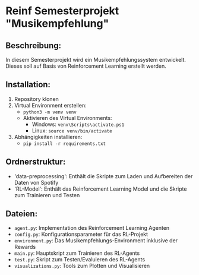 Reinf Semesterprojekt "Musikempfehlung"
=======================================

Beschreibung:
-------------
In diesem Semesterprojekt wird ein Musikempfehlungssystem entwickelt. Dieses soll auf Basis von Reinforcement Learning erstellt werden.

Installation:
-------------
1. Repository klonen
2. Virtual Environment erstellen:
    - `python3 -m venv venv`
    - Aktivieren des Virtual Environments:
        - Windows: `venv\Scripts\activate.ps1`
        - Linux: `source venv/bin/activate`
3. Abhängigkeiten installieren:
    - `pip install -r requirements.txt`

Ordnerstruktur:
---------------
- 'data-preprocessing': Enthält die Skripte zum Laden und Aufbereiten der Daten von Spotify
- 'RL-Model': Enthält das Reinforcement Learning Model und die Skripte zum Trainieren und Testen

Dateien:
--------
- `agent.py`: Implementation des Reinforcement Learning Agenten
- `config.py`: Konfigurationsparameter für das RL-Projekt
- `environment.py`: Das Musikempfehlungs-Environment inklusive der Rewards
- `main.py`: Hauptskript zum Trainieren des RL-Agents
- `test.py`: Skript zum Testen/Evaluieren des RL-Agents
- `visualizations.py`: Tools zum Plotten und Visualisieren


